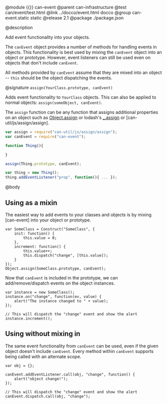 @module {{}} can-event
@parent can-infrastructure
@test can/event/test.html
@link ../docco/event.html docco
@group can-event.static static
@release 2.1
@package ./package.json

@description

Add event functionality into your objects.

The `canEvent` object provides a number of methods for handling events in objects. This functionality is best used by mixing the `canEvent` object into an object or prototype. However, event listeners can still be used even on objects that don't include `canEvent`.

All methods provided by `canEvent` assume that they are mixed into an object -- `this` should be the object dispatching the events.

@signature `assign(YourClass.prototype, canEvent)`

Adds event functionality to `YourClass` objects. This can also be applied to normal objects: `assign(someObject, canEvent)`.

The `assign` function can be any function that assigns additional properties on an object such as [Object.assign](https://developer.mozilla.org/en-US/docs/Web/JavaScript/Reference/Global_Objects/Object/assign) or lodash's [_.assign](https://lodash.com/docs#assign) or [can-util/js/assign/assign].

```js
var assign = require("can-util/js/assign/assign");
var canEvent = require("can-event");

function Thing(){

}

assign(Thing.prototype, canEvent);

var thing = new Thing();
thing.addEventListener("prop", function(){ ... });
```

@body

## Using as a mixin

The easiest way to add events to your classes and objects is by mixing [can-event] into your object or prototype.

```
var SomeClass = Construct("SomeClass", {
	init: function() {
		this.value = 0;
	},
	increment: function() {
		this.value++;
		this.dispatch("change", [this.value]);
	}
});
Object.assign(SomeClass.prototype, canEvent);
```

Now that `canEvent` is included in the prototype, we can add/remove/dispatch events on the object instances.

```
var instance = new SomeClass();
instance.on("change", function(ev, value) {
	alert("The instance changed to " + value);
});

// This will dispatch the "change" event and show the alert
instance.increment();
```

## Using without mixing in

The same event functionality from `canEvent` can be used, even if the given object doesn't include `canEvent`. Every method within `canEvent` supports being called with an alternate scope.

```
var obj = {};

canEvent.addEventListener.call(obj, "change", function() {
	alert("object change!");
});

// This will dispatch the "change" event and show the alert
canEvent.dispatch.call(obj, "change");
```
